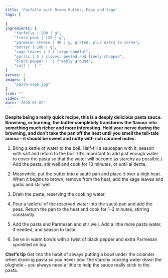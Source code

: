 ```yaml
---
title: 'Farfalle with Brown Butter, Peas and Sage'
tags: [
    
]
ingredients: [
    "farfalle | 200 | g",
    "fresh peas | 125 | g",
    "parmesan cheese | 40 | g, grated, plus extra to serve",
    "butter | 100 | g",
    "sage leaves | 1 | large handful",
    "garlic | 3 | cloves, peeled and finely chopped",
    "black pepper |  | freshly ground",
    "salt |  | "
]
serves: 2
images: [
    "pasta-sage.jpg"
]
link: ""
video: ""
date: '2020-01-02'
---
```


**Despite being a really quick recipe, this is a deeply delicious pasta
sauce. Browning, or burning, the butter completely transforms the
flavour into something much richer and more interesting. Hold your
nerve during the browning, and don’t take the pan off the heat until
you smell the tell-tale aroma – it should be sweet and nutty with
rich caramel notes.**

1. Bring a kettle of water to the boil. Half-fill a saucepan with it,
season with salt and return to the boil. (It’s important to add just
enough water to cover the pasta so that the water will become
as starchy as possible.) Add the pasta, stir well and cook for 10
minutes, or until al dente.

2. Meanwhile, put the butter into a sauté pan and place it over a
high heat. When it begins to brown, remove from the heat, add
the sage leaves and garlic and stir well.

3. Drain the pasta, reserving the cooking water.

4. Pour a ladleful of the reserved water into the sauté pan and add
the peas. Return the pan to the heat and cook for 1–2 minutes,
stirring constantly.

5. Add the pasta and Parmesan and stir well. Add a little more
pasta water, if needed, and season to taste.

6. Serve in warm bowls with a twist of black pepper and extra
Parmesan sprinkled on top.


**Chef’s tip**
Get into the habit of always putting a bowl under the colander
when draining pasta so you never pour the starchy cooking water
down the plughole – you always need a little to help the sauce
really stick to the pasta.